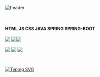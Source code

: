 ![header](https://capsule-render.vercel.app/api?type=waving&color=auto&height=300&section=header&text=Hello%20World!&fontSize=90)

<br/>

#### HTML JS CSS JAVA SPRING SPRING-BOOT

<img src="https://img.shields.io/badge/html5-E34F26?style=for-the-badge&logo=html5&logoColor=white"> <img src="https://img.shields.io/badge/Javascript-F7DF1E?style=for-the-badge&logo=Javascript&logoColor=white"><img src="https://img.shields.io/badge/css3-1572B6?style=for-the-badge&logo=css3&logoColor=white">

<img src="https://img.shields.io/badge/JAVA-007396?style=for-the-badge&logo=Java&logoColor=white"> <img src="https://img.shields.io/badge/spring-6DB33F?style=for-the-badge&logo=spring&logoColor=white"> <img src="https://img.shields.io/badge/springboot-6DB33F?style=for-the-badge&logo=springboot&logoColor=white">

<br/>

[![Typing SVG](https://readme-typing-svg.demolab.com?font=Fira+Code&pause=1000&color=FFAAAA&center=true&vCenter=true&width=500&lines=Nice+to+meet+you)](https://git.io/typing-svg)
